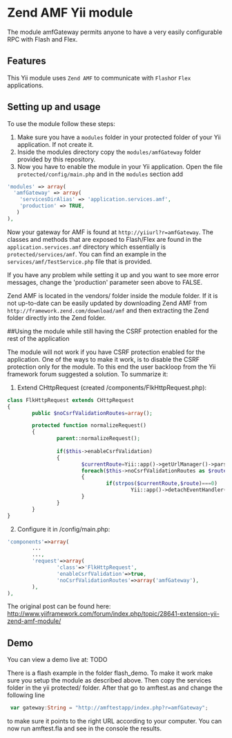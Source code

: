 # Zend AMF Yii module

The module amfGateway permits anyone to have a very easily configurable
RPC with Flash and Flex. 
 
## Features
 
This Yii module uses `Zend AMF` to communicate with `Flash`or `Flex` applications.
 
## Setting up and usage 

To use the module follow these steps:

1. Make sure you have a `modules` folder in your protected folder of your Yii
application. If not create it. 
2. Inside the modules directory copy the `modules/amfGateway` folder provided 
by this repository.
3. Now you have to enable the module in your Yii application. Open the file
`protected/config/main.php` and in the `modules` section add

```php
'modules' => array(
  'amfGateway' => array(
    'servicesDirAlias' => 'application.services.amf',
    'production' => TRUE,
   )
),
```
Now your gateway for AMF is found at `http://yiiurl?r=amfGateway`. The classes and
methods that are exposed to Flash/Flex are found in the `application.services.amf`
directory which essentially is `protected/services/amf`. You can find an example
in the `services/amf/TestService.php` file that is provided.


If you have any problem while setting it up and you want to see more error messages,
change the 'production' parameter seen above to FALSE.

Zend AMF is located in the vendors/ folder inside the module folder. If it is
not up-to-date can be easily updated by downloading Zend AMF from 
`http://framework.zend.com/download/amf` and then extracting the Zend folder
directly into the Zend folder.

##Using the module while still having the CSRF  protection enabled for the rest of the application

The module will not work if you have CSRF protection enabled for the application.
One of the ways to make it work, is to disable the CSRF protection only for the module.
To this end the user backloop from the Yii framework forum suggested a solution.
To summarize it:

1) Extend CHttpRequest (created /components/FlkHttpRequest.php):

```php
class FlkHttpRequest extends CHttpRequest
{
        public $noCsrfValidationRoutes=array();

        protected function normalizeRequest()
        {
                parent::normalizeRequest();
                
                if($this->enableCsrfValidation)
                {
                        $currentRoute=Yii::app()->getUrlManager()->parseUrl($this);
                        foreach($this->noCsrfValidationRoutes as $route)
                        {
                                if(strpos($currentRoute,$route)===0)
                                        Yii::app()->detachEventHandler('onBeginRequest',array($this,'validateCsrfToken'));
                        }
                }
        }       
}
```

2) Configure it in /config/main.php:

```php
'components'=>array(
        ...
        ...,
        'request'=>array(
                'class'=>'FlkHttpRequest',
                'enableCsrfValidation'=>true,
                'noCsrfValidationRoutes'=>array('amfGateway'),
        ),
),
```



The original post can be found here: 
http://www.yiiframework.com/forum/index.php/topic/28641-extension-yii-zend-amf-module/

## Demo

You can view a demo live at: TODO
 
There is a flash example in the folder flash_demo. To make it work make sure you
setup the module as described above. Then copy the services folder in the yii
protected/ folder. After that go to amftest.as and change the following line
 
```actionscript
 var gateway:String = "http://amftestapp/index.php?r=amfGateway";
```
 
to make sure it points to the right URL according to your computer.
You can now run amftest.fla and see in the console the results.